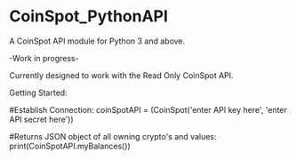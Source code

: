# CoinSpot_PythonAPI
A CoinSpot API module for Python 3 and above. 

-Work in progress-

Currently designed to work with the Read Only CoinSpot API.

Getting Started:

#Establish Connection:
coinSpotAPI = (CoinSpot('enter API key here', 'enter API secret here'))

#Returns JSON object of all owning crypto's and values:
print(CoinSpotAPI.myBalances())
